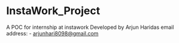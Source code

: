 # InstaWork_Project
A POC for internship at instawork
Developed by Arjun Haridas
email address: - arjunhari8098@gmail.com
